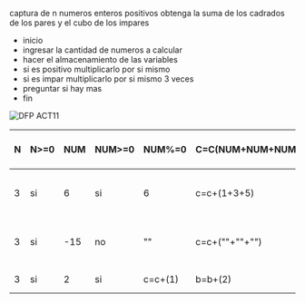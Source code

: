 captura de n numeros enteros positivos obtenga la suma de los cadrados de los pares y el cubo de los impares  
* inicio
* ingresar la cantidad de numeros a calcular
* hacer el almacenamiento de las variables
* si es positivo multiplicarlo por si mismo
* si es impar multiplicarlo por si mismo 3 veces
* preguntar si hay mas
* fin

![DFP ACT11](https://github.com/Alexcairo23/Diagramas-ICI/assets/144750904/d80e46e7-34ed-45c0-a45a-7aff0b3d895e)

<table>
<thead>
	<tr>
		<th>N</th>
		<th>N>=0</th>
		<th>NUM</th>
		<th>NUM>=0</th>
		<th>NUM%=0</th>
		<th>C=C(NUM+NUM+NUM)</th>
		<th>B=B(NUM+NUM+NUM)</th>
		<th>"suma de pares" "impares"</th>
	</tr>
</thead>
<tbody>
	<tr>
		<td>3</td>
		<td>si</td>
		<td>6</td>
		<td>si</td>
		<td>6</td>
		<td>c=c+(1+3+5)</td>
		<td>b=b+(2+4+6)</td>
		<td>"suma de pares" 24 "impares" 729</td>
	</tr>
		<td>3</td>
		<td>si</td>
		<td>-15</td>
		<td>no</td>
		<td>""</td>
		<td>c=c+(""+""+"")</td>
		<td>b=b+(""+""+"")</td>
		<td>"suma de pares" "" "impares" ""</td>
	</tr>
	    <td>3</td>
		<td>si</td>
		<td>2</td>
		<td>si</td>
		<td>c=c+(1)</td>
		<td>b=b+(2)</td>
		<td>"suma de pares" 4 "impares" 1</td>
	</tr>
</tbody>
</table>

